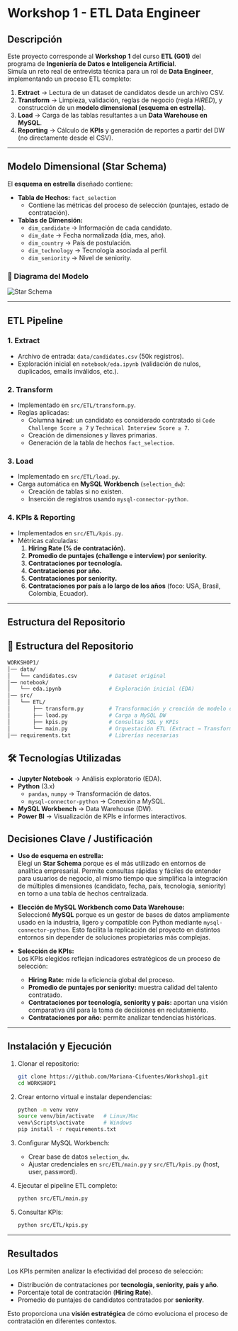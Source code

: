 # Workshop 1 - ETL Data Engineer

## Descripción

Este proyecto corresponde al **Workshop 1** del curso **ETL (G01)** del programa de **Ingeniería de Datos e Inteligencia Artificial**.  
Simula un reto real de entrevista técnica para un rol de **Data Engineer**, implementando un proceso ETL completo:

1. **Extract** → Lectura de un dataset de candidatos desde un archivo CSV.  
2. **Transform** → Limpieza, validación, reglas de negocio (regla *HIRED*), y construcción de un **modelo dimensional (esquema en estrella)**.  
3. **Load** → Carga de las tablas resultantes a un **Data Warehouse en MySQL**.  
4. **Reporting** → Cálculo de **KPIs** y generación de reportes a partir del DW (no directamente desde el CSV).  

---

## Modelo Dimensional (Star Schema)

El **esquema en estrella** diseñado contiene:

- **Tabla de Hechos:** `fact_selection`  
  - Contiene las métricas del proceso de selección (puntajes, estado de contratación).  
- **Tablas de Dimensión:**  
  - `dim_candidate` → Información de cada candidato.  
  - `dim_date` → Fecha normalizada (día, mes, año).  
  - `dim_country` → País de postulación.  
  - `dim_technology` → Tecnología asociada al perfil.  
  - `dim_seniority` → Nivel de seniority.

### 📌 Diagrama del Modelo

![Star Schema](img/star_schema.png)

---

## ETL Pipeline

### 1. Extract
- Archivo de entrada: `data/candidates.csv` (50k registros).  
- Exploración inicial en `notebook/eda.ipynb` (validación de nulos, duplicados, emails inválidos, etc.).

### 2. Transform
- Implementado en `src/ETL/transform.py`.  
- Reglas aplicadas:
  - Columna **`hired`**: un candidato es considerado contratado si `Code Challenge Score ≥ 7` y `Technical Interview Score ≥ 7`.  
  - Creación de dimensiones y llaves primarias.  
  - Generación de la tabla de hechos `fact_selection`.  

### 3. Load
- Implementado en `src/ETL/load.py`.  
- Carga automática en **MySQL Workbench** (`selection_dw`):  
  - Creación de tablas si no existen.  
  - Inserción de registros usando `mysql-connector-python`.  

### 4. KPIs & Reporting
- Implementados en `src/ETL/kpis.py`.  
- Métricas calculadas:  
  1. **Hiring Rate (% de contratación).**  
  2. **Promedio de puntajes (challenge e interview) por seniority.**  
  3. **Contrataciones por tecnología.**  
  4. **Contrataciones por año.**  
  5. **Contrataciones por seniority.**  
  6. **Contrataciones por país a lo largo de los años** (foco: USA, Brasil, Colombia, Ecuador).  

---

## Estructura del Repositorio

## 📂 Estructura del Repositorio

```bash
WORKSHOP1/
│── data/
│   └── candidates.csv          # Dataset original
│── notebook/
│   └── eda.ipynb               # Exploración inicial (EDA)
│── src/
│   └── ETL/
│       ├── transform.py        # Transformación y creación de modelo dimensional
│       ├── load.py             # Carga a MySQL DW
│       ├── kpis.py             # Consultas SQL y KPIs
│       └── main.py             # Orquestación ETL (Extract → Transform → Load)
│── requirements.txt            # Librerías necesarias
```

## 🛠️ Tecnologías Utilizadas

- **Jupyter Notebook** → Análisis exploratorio (EDA).
- **Python** (3.x)  
  - `pandas`, `numpy` → Transformación de datos.  
  - `mysql-connector-python` → Conexión a MySQL.      
- **MySQL Workbench** → Data Warehouse (DW).  
- **Power BI** → Visualización de KPIs e informes interactivos.  

## Decisiones Clave / Justificación

- **Uso de esquema en estrella:**  
  Elegí un **Star Schema** porque es el más utilizado en entornos de analítica empresarial. Permite consultas rápidas y fáciles de entender para usuarios de negocio, al mismo tiempo que simplifica la integración de múltiples dimensiones (candidato, fecha, país, tecnología, seniority) en torno a una tabla de hechos centralizada.  

- **Elección de MySQL Workbench como Data Warehouse:**  
  Seleccioné **MySQL** porque es un gestor de bases de datos ampliamente usado en la industria, ligero y compatible con Python mediante `mysql-connector-python`. Esto facilita la replicación del proyecto en distintos entornos sin depender de soluciones propietarias más complejas.  

- **Selección de KPIs:**  
  Los KPIs elegidos reflejan indicadores estratégicos de un proceso de selección:  
  - **Hiring Rate:** mide la eficiencia global del proceso.  
  - **Promedio de puntajes por seniority:** muestra calidad del talento contratado.  
  - **Contrataciones por tecnología, seniority y país:** aportan una visión comparativa útil para la toma de decisiones en reclutamiento.  
  - **Contrataciones por año:** permite analizar tendencias históricas.  

---

## Instalación y Ejecución

1. Clonar el repositorio:  
   ```bash
   git clone https://github.com/Mariana-Cifuentes/Workshop1.git
   cd WORKSHOP1
   ```
2. Crear entorno virtual e instalar dependencias:  
   ```bash
   python -m venv venv
   source venv/bin/activate   # Linux/Mac
   venv\Scripts\activate      # Windows
   pip install -r requirements.txt

3. Configurar MySQL Workbench:

   * Crear base de datos `selection_dw`.
   * Ajustar credenciales en `src/ETL/main.py` y `src/ETL/kpis.py` (host, user, password).

4. Ejecutar el pipeline ETL completo:

   ```bash
   python src/ETL/main.py
   ```

5. Consultar KPIs:

   ```bash
   python src/ETL/kpis.py
   ```

---

## Resultados

Los KPIs permiten analizar la efectividad del proceso de selección:

* Distribución de contrataciones por **tecnología, seniority, país y año**.
* Porcentaje total de contratación (**Hiring Rate**).
* Promedio de puntajes de candidatos contratados por **seniority**.

Esto proporciona una **visión estratégica** de cómo evoluciona el proceso de contratación en diferentes contextos.

